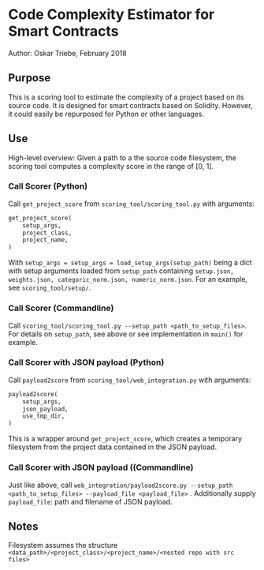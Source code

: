 # Code Complexity Estimator for Smart Contracts
Author: Oskar Triebe, February 2018

## Purpose
This is a scoring tool to estimate the complexity of a project based on its source code.
It is designed for smart contracts based on Solidity. However, it could easily be repurposed for Python or other languages.

## Use
High-level overview:
Given a path to a the source code filesystem, the scoring tool computes a complexity score in the range of [0, 1].

### Call Scorer (Python)
Call `get_project_score` from `scoring_tool/scoring_tool.py` with arguments:
```python
get_project_score(
    setup_args, 
    project_class, 
    project_name,
)
```
With `setup_args = setup_args = load_setup_args(setup_path)` being a dict with setup arguments loaded from `setup_path` containing `setup.json, weights.json, categoric_norm.json, numeric_norm.json`. 
For an example, see `scoring_tool/setup/`.


### Call Scorer (Commandline)
Call `scoring_tool/scoring_tool.py --setup_path <path_to_setup_files>`. 
For details on `setup_path`, see above or see implementation in `main()` for example.

### Call Scorer with JSON payload (Python)
Call `payload2score` from `scoring_tool/web_integration.py` with arguments:

```python
payload2score(
    setup_args, 
    json_payload, 
    use_tmp_dir,
)
```
This is a wrapper around `get_project_score`, which creates a temporary filesystem from the project data contained in the JSON payload.

### Call Scorer with JSON payload ((Commandline)
Just like above, call `web_integration/payload2score.py --setup_path <path_to_setup_files> --payload_file <payload_file>` . 
Additionally supply `payload_file`: path and filename of JSON payload.


## Notes
Filesystem assumes the structure `<data_path>/<project_class>/<project_name>/<nested repo with src files>`

